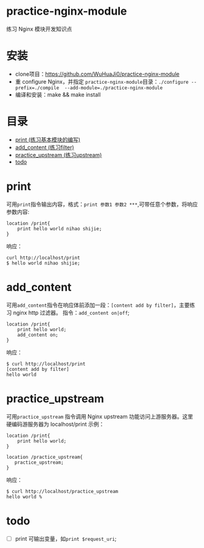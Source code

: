 practice-nginx-module
====

练习 Nginx 模块开发知识点

安装
===
- clone项目：https://github.com/WuHuaJi0/practice-nginx-module
- 重 configure Nginx，并指定 `practice-nginx-module`目录：`./configure --prefix=./compile  --add-module=./practice-nginx-module`
- 编译和安装：make && make install

目录
=================
* [print (练习基本模块的编写)](#print)
* [add_content (练习filter)](#add_content)
* [practice_upstream (练习upstream)](#practice_upstream)
* [todo](#todo)


print
======
可用`print`指令输出内容，格式：`print 参数1 参数2 ***`,可带任意个参数，将响应参数内容:
 
```
location /print{
    print hello world nihao shijie;
}
```

响应：
```
curl http://localhost/print
$ hello world nihao shijie;
```


add_content
======
可用`add_content`指令在响应体前添加一段：`[content add by filter]`，主要练习 nginx http 过滤器。
指令：`add_content on|off`;

```
location /print{
    print hello world;
    add_content on;
}
```

响应：
```
$ curl http://localhost/print 
[content add by filter]
hello world  
```

practice_upstream
======
可用`practice_upstream` 指令调用 Nginx upstream 功能访问上游服务器。这里硬编码游服务器为 localhost/print
示例：
```
location /print{
    print hello world;
}

location /practice_upstream{
   practice_upstream;
}
```

响应：
```
$ curl http://localhost/practice_upstream
hello world %  
```

todo
======
- [ ] print 可输出变量，如`print $request_uri`;
